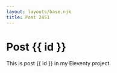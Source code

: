 ```yaml
---
layout: layouts/base.njk
title: Post 2451
---
```


# Post {{ id }}

This is post {{ id }} in my Eleventy project.
